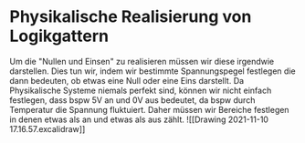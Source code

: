 # Physikalische Realisierung von Logikgattern
Um die "Nullen und Einsen" zu realisieren müssen wir diese irgendwie darstellen. Dies tun wir, indem wir bestimmte Spannungspegel festlegen die dann bedeuten, ob etwas eine Null oder eine Eins darstellt.
Da Physikalische Systeme niemals perfekt sind, können wir nicht einfach festlegen, dass bspw 5V an und 0V aus bedeutet, da bspw durch Temperatur die Spannung fluktuiert.
Daher müssen wir Bereiche festlegen in denen etwas als an und etwas als aus zählt.
![[Drawing 2021-11-10 17.16.57.excalidraw]]